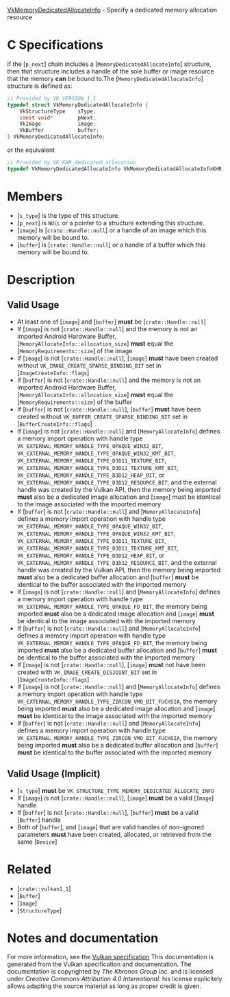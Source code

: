 [VkMemoryDedicatedAllocateInfo](https://www.khronos.org/registry/vulkan/specs/1.3-extensions/man/html/VkMemoryDedicatedAllocateInfo.html) - Specify a dedicated memory allocation resource

# C Specifications
If the [`p_next`] chain includes a [`MemoryDedicatedAllocateInfo`]
structure, then that structure includes a handle of the sole buffer or image
resource that the memory  **can**  be bound to.The [`MemoryDedicatedAllocateInfo`] structure is defined as:
```c
// Provided by VK_VERSION_1_1
typedef struct VkMemoryDedicatedAllocateInfo {
    VkStructureType    sType;
    const void*        pNext;
    VkImage            image;
    VkBuffer           buffer;
} VkMemoryDedicatedAllocateInfo;
```
or the equivalent
```c
// Provided by VK_KHR_dedicated_allocation
typedef VkMemoryDedicatedAllocateInfo VkMemoryDedicatedAllocateInfoKHR;
```

# Members
- [`s_type`] is the type of this structure.
- [`p_next`] is `NULL` or a pointer to a structure extending this structure.
- [`image`] is [`crate::Handle::null`] or a handle of an image which this memory will be bound to.
- [`buffer`] is [`crate::Handle::null`] or a handle of a buffer which this memory will be bound to.

# Description
## Valid Usage
-    At least one of [`image`] and [`buffer`] **must**  be [`crate::Handle::null`]
-    If [`image`] is not [`crate::Handle::null`] and the memory is not an imported Android Hardware Buffer, [`MemoryAllocateInfo::allocation_size`] **must**  equal the [`MemoryRequirements::size`] of the image
-    If [`image`] is not [`crate::Handle::null`], [`image`] **must**  have been created without `VK_IMAGE_CREATE_SPARSE_BINDING_BIT` set in [`ImageCreateInfo::flags`]
-    If [`buffer`] is not [`crate::Handle::null`] and the memory is not an imported Android Hardware Buffer, [`MemoryAllocateInfo::allocation_size`] **must**  equal the [`MemoryRequirements::size`] of the buffer
-    If [`buffer`] is not [`crate::Handle::null`], [`buffer`] **must**  have been created without `VK_BUFFER_CREATE_SPARSE_BINDING_BIT` set in [`BufferCreateInfo::flags`]
-    If [`image`] is not [`crate::Handle::null`] and [`MemoryAllocateInfo`] defines a memory import operation with handle type `VK_EXTERNAL_MEMORY_HANDLE_TYPE_OPAQUE_WIN32_BIT`, `VK_EXTERNAL_MEMORY_HANDLE_TYPE_OPAQUE_WIN32_KMT_BIT`, `VK_EXTERNAL_MEMORY_HANDLE_TYPE_D3D11_TEXTURE_BIT`, `VK_EXTERNAL_MEMORY_HANDLE_TYPE_D3D11_TEXTURE_KMT_BIT`, `VK_EXTERNAL_MEMORY_HANDLE_TYPE_D3D12_HEAP_BIT`, or `VK_EXTERNAL_MEMORY_HANDLE_TYPE_D3D12_RESOURCE_BIT`, and the external handle was created by the Vulkan API, then the memory being imported  **must**  also be a dedicated image allocation and [`image`] must be identical to the image associated with the imported memory
-    If [`buffer`] is not [`crate::Handle::null`] and [`MemoryAllocateInfo`] defines a memory import operation with handle type `VK_EXTERNAL_MEMORY_HANDLE_TYPE_OPAQUE_WIN32_BIT`, `VK_EXTERNAL_MEMORY_HANDLE_TYPE_OPAQUE_WIN32_KMT_BIT`, `VK_EXTERNAL_MEMORY_HANDLE_TYPE_D3D11_TEXTURE_BIT`, `VK_EXTERNAL_MEMORY_HANDLE_TYPE_D3D11_TEXTURE_KMT_BIT`, `VK_EXTERNAL_MEMORY_HANDLE_TYPE_D3D12_HEAP_BIT`, or `VK_EXTERNAL_MEMORY_HANDLE_TYPE_D3D12_RESOURCE_BIT`, and the external handle was created by the Vulkan API, then the memory being imported  **must**  also be a dedicated buffer allocation and [`buffer`] **must**  be identical to the buffer associated with the imported memory
-    If [`image`] is not [`crate::Handle::null`] and [`MemoryAllocateInfo`] defines a memory import operation with handle type `VK_EXTERNAL_MEMORY_HANDLE_TYPE_OPAQUE_FD_BIT`, the memory being imported  **must**  also be a dedicated image allocation and [`image`] **must**  be identical to the image associated with the imported memory
-    If [`buffer`] is not [`crate::Handle::null`] and [`MemoryAllocateInfo`] defines a memory import operation with handle type `VK_EXTERNAL_MEMORY_HANDLE_TYPE_OPAQUE_FD_BIT`, the memory being imported  **must**  also be a dedicated buffer allocation and [`buffer`] **must**  be identical to the buffer associated with the imported memory
-    If [`image`] is not [`crate::Handle::null`], [`image`] **must**  not have been created with `VK_IMAGE_CREATE_DISJOINT_BIT` set in [`ImageCreateInfo::flags`]
-    If [`image`] is not [`crate::Handle::null`] and [`MemoryAllocateInfo`] defines a memory import operation with handle type `VK_EXTERNAL_MEMORY_HANDLE_TYPE_ZIRCON_VMO_BIT_FUCHSIA`, the memory being imported  **must**  also be a dedicated image allocation and [`image`] **must**  be identical to the image associated with the imported memory
-    If [`buffer`] is not [`crate::Handle::null`] and [`MemoryAllocateInfo`] defines a memory import operation with handle type `VK_EXTERNAL_MEMORY_HANDLE_TYPE_ZIRCON_VMO_BIT_FUCHSIA`, the memory being imported  **must**  also be a dedicated buffer allocation and [`buffer`] **must**  be identical to the buffer associated with the imported memory

## Valid Usage (Implicit)
-  [`s_type`] **must**  be `VK_STRUCTURE_TYPE_MEMORY_DEDICATED_ALLOCATE_INFO`
-    If [`image`] is not [`crate::Handle::null`], [`image`] **must**  be a valid [`Image`] handle
-    If [`buffer`] is not [`crate::Handle::null`], [`buffer`] **must**  be a valid [`Buffer`] handle
-    Both of [`buffer`], and [`image`] that are valid handles of non-ignored parameters  **must**  have been created, allocated, or retrieved from the same [`Device`]

# Related
- [`crate::vulkan1_1`]
- [`Buffer`]
- [`Image`]
- [`StructureType`]

# Notes and documentation
For more information, see the [Vulkan specification](https://www.khronos.org/registry/vulkan/specs/1.3-extensions/html/vkspec.html)
This documentation is generated from the Vulkan specification and documentation.
The documentation is copyrighted by *The Khronos Group Inc.* and is licensed under *Creative Commons Attribution 4.0 International*.
his license explicitely allows adapting the source material as long as proper credit is given.
        